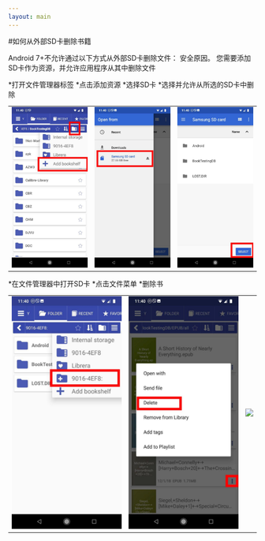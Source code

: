 ```yaml
---
layout: main
---
```


#如何从外部SD卡删除书籍

Android 7+不允许通过以下方式从外部SD卡删除文件：
安全原因。
您需要添加SD卡作为资源，并允许应用程序从其中删除文件

*打开文件管理器标签
*点击添加资源
*选择SD卡
*选择并允许从所选的SD卡中删除

||||
|-|-|-|
|![](1.jpg)|![](2.jpg)|![](3.jpg)|

*在文件管理器中打开SD卡
*点击文件菜单
*删除书

||||
|-|-|-|
|![](4.jpg)|![](5.jpg)|![](6.jpg)|

